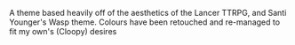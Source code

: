 A theme based heavily off of the aesthetics of the Lancer TTRPG, and Santi Younger's Wasp theme.
Colours have been retouched and re-managed to fit my own's (Cloopy) desires